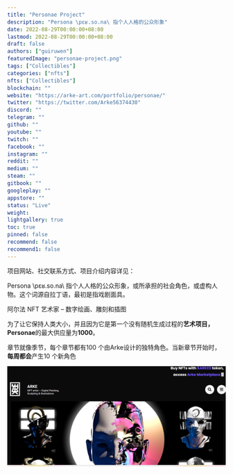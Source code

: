 ```yaml
---
title: "Personae Project"
description: "Persona \pɛʁ.so.na\ 指个人人格的公众形象"
date: 2022-08-29T00:00:00+08:00
lastmod: 2022-08-29T00:00:00+08:00
draft: false
authors: ["guiruwen"]
featuredImage: "personae-project.png"
tags: ["Collectibles"]
categories: ["nfts"]
nfts: ["Collectibles"]
blockchain: ""
website: "https://arke-art.com/portfolio/personae/"
twitter: "https://twitter.com/Arke56374430"
discord: ""
telegram: ""
github: ""
youtube: ""
twitch: ""
facebook: ""
instagram: ""
reddit: ""
medium: ""
steam: ""
gitbook: ""
googleplay: ""
appstore: ""
status: "Live"
weight: 
lightgallery: true
toc: true
pinned: false
recommend: false
recommend1: false
---
```

项目网站、社交联系方式、项目介绍内容详见：

Persona \pɛʁ.so.na\ 指个人人格的公众形象，或所承担的社会角色，或虚构人物。这个词源自拉丁语，最初是指戏剧面具。

阿尔法 NFT 艺术家 – 数字绘画、雕刻和插图

为了让它保持人类大小，并且因为它是第一个没有随机生成过程的**艺术项目，** **Personae**的最大供应量为**1000**。

章节就像季节，每个章节都有100 个由Arke设计的独特角色。当新章节开始时，**每周都会**产生10 个新角色

![nft](01.png)